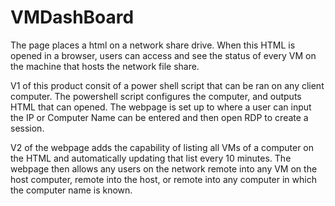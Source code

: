 # VMDashBoard
The page places a html on a network share drive. When this HTML is opened in a browser, users can access and see the status of every VM on the machine that hosts the network file share.

V1 of this product consit of a power shell script that can be ran on any client computer. The powershell script configures the computer, and outputs HTML that can opened. The webpage is set up to where a user can input the IP or Computer Name can be entered and then open RDP to create a session.

V2 of the webpage adds the capability of listing all VMs of a computer on the HTML and automatically updating that list every 10 minutes. The webpage then allows any users on the network remote into any VM on the host computer, remote into the host, or remote into any computer in which the computer name is known.
